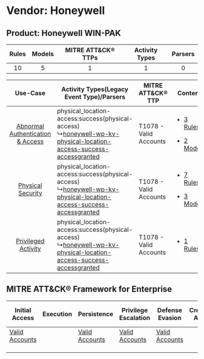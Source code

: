 Vendor: Honeywell
=================
Product: Honeywell WIN-PAK
--------------------------
| Rules | Models | MITRE ATT&CK® TTPs | Activity Types | Parsers |
|:-----:|:------:|:------------------:|:--------------:|:-------:|
|  10   |   5    |         1          |       1        |    0    |

|    Use-Case    | Activity Types(Legacy Event Type)/Parsers    | MITRE ATT&CK® TTP          | Content    |
|:----:| ---- | ---- | ---- |
| [Abnormal Authentication & Access](../../../UseCases/uc_abnormal_authentication_&_access.md) |  physical_location-access:success(physical-access)<br> ↳[honeywell-wp-kv-physical-location-access-success-accessgranted](Ps/pC_honeywellwpkvphysicallocationaccesssuccessaccessgranted.md)<br> | T1078 - Valid Accounts<br> | [<ul><li>3 Rules</li></ul><ul><li>2 Models</li></ul>](RM/r_m_honeywell_honeywell_win-pak_Abnormal_Authentication_&_Access.md) |
|    [Physical Security](../../../UseCases/uc_physical_security.md)    |  physical_location-access:success(physical-access)<br> ↳[honeywell-wp-kv-physical-location-access-success-accessgranted](Ps/pC_honeywellwpkvphysicallocationaccesssuccessaccessgranted.md)<br> | T1078 - Valid Accounts<br> | [<ul><li>7 Rules</li></ul><ul><li>3 Models</li></ul>](RM/r_m_honeywell_honeywell_win-pak_Physical_Security.md)    |
|    [Privileged Activity](../../../UseCases/uc_privileged_activity.md)    |  physical_location-access:success(physical-access)<br> ↳[honeywell-wp-kv-physical-location-access-success-accessgranted](Ps/pC_honeywellwpkvphysicallocationaccesssuccessaccessgranted.md)<br> | T1078 - Valid Accounts<br> | [<ul><li>1 Rules</li></ul>](RM/r_m_honeywell_honeywell_win-pak_Privileged_Activity.md)    |

MITRE ATT&CK® Framework for Enterprise
--------------------------------------
| Initial Access                                                      | Execution | Persistence                                                         | Privilege Escalation                                                | Defense Evasion                                                     | Credential Access | Discovery | Lateral Movement | Collection | Command and Control | Exfiltration | Impact |
| ------------------------------------------------------------------- | --------- | ------------------------------------------------------------------- | ------------------------------------------------------------------- | ------------------------------------------------------------------- | ----------------- | --------- | ---------------- | ---------- | ------------------- | ------------ | ------ |
| [Valid Accounts](https://attack.mitre.org/techniques/T1078)<br><br> |           | [Valid Accounts](https://attack.mitre.org/techniques/T1078)<br><br> | [Valid Accounts](https://attack.mitre.org/techniques/T1078)<br><br> | [Valid Accounts](https://attack.mitre.org/techniques/T1078)<br><br> |                   |           |                  |            |                     |              |        |